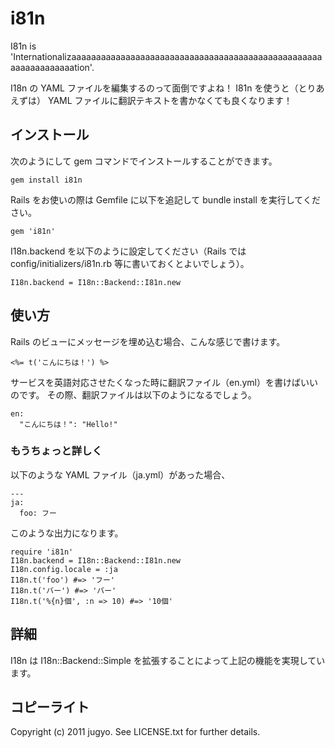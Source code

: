 i81n
====

I81n is 'Internationalizaaaaaaaaaaaaaaaaaaaaaaaaaaaaaaaaaaaaaaaaaaaaaaaaaaaaaaaaaaaaaaaation'.

I18n の YAML ファイルを編集するのって面倒ですよね！
I81n を使うと（とりあえずは） YAML ファイルに翻訳テキストを書かなくても良くなります！

インストール
----

次のようにして gem コマンドでインストールすることができます。

    gem install i81n

Rails をお使いの際は Gemfile に以下を追記して bundle install を実行してください。

    gem 'i81n'

I18n.backend を以下のように設定してください（Rails では config/initializers/i81n.rb 等に書いておくとよいでしょう）。

    I18n.backend = I18n::Backend::I81n.new

使い方
----

Rails のビューにメッセージを埋め込む場合、こんな感じで書けます。

    <%= t('こんにちは！') %>

サービスを英語対応させたくなった時に翻訳ファイル（en.yml）を書けばいいのです。
その際、翻訳ファイルは以下のようになるでしょう。

    en:
      "こんにちは！": "Hello!"

### もうちょっと詳しく

以下のような YAML ファイル（ja.yml）があった場合、

    ---
    ja:
      foo: フー

このような出力になります。

    require 'i81n'
    I18n.backend = I18n::Backend::I81n.new
    I18n.config.locale = :ja
    I18n.t('foo') #=> 'フー'
    I18n.t('バー') #=> 'バー'
    I18n.t('%{n}個', :n => 10) #=> '10個'

詳細
----

I18n は I18n::Backend::Simple を拡張することによって上記の機能を実現しています。

コピーライト
----

Copyright (c) 2011 jugyo. See LICENSE.txt for further details.